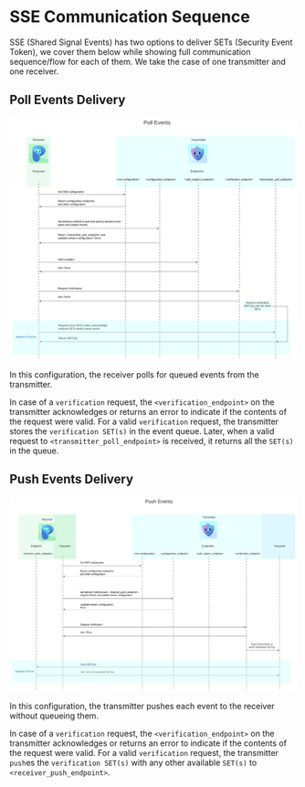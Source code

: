 # SSE Communication Sequence
SSE (Shared Signal Events) has two options to deliver SETs (Security Event Token), we cover them below while showing full communication sequence/flow for each of them.
We take the case of one transmitter and one receiver.
## Poll Events Delivery
![sse-events-poll](assets/sse-events-poll.svg)

In this configuration, the receiver polls for queued events from the transmitter.

In case of a `verification` request, the `<verification_endpoint>` on the transmitter acknowledges or returns an error to indicate if the contents of the request were valid.
For a valid `verification` request, the transmitter stores the `verification SET(s)` in the event queue. Later, when a valid request to `<transmitter_poll_endpoint>` is received, it returns all the `SET(s)` in the queue.

## Push Events Delivery
![sse-events-push](assets/sse-events-push.svg)

In this configuration, the transmitter pushes each event to the receiver without queueing them.

In case of a `verification` request, the `<verification_endpoint>` on the transmitter acknowledges or returns an error to indicate if the contents of the request were valid.
For a valid `verification` request, the transmitter `push`es the `verification SET(s)` with any other available `SET(s)` to
 `<receiver_push_endpoint>`.